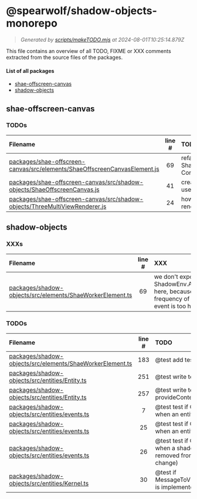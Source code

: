 
# @spearwolf/shadow-objects-monorepo

> _Generated by [scripts/makeTODO.mjs](scripts/makeTODO.mjs) at 2024-08-01T10:25:14.879Z_

This file contains an overview of all TODO, FIXME or XXX comments extracted from the source files of the packages.

#### List of all packages

- [shae-offscreen-canvas](#shae-offscreen-canvas)
- [shadow-objects](#shadow-objects)


## shae-offscreen-canvas

### TODOs
| Filename | line # | TODO |
|:------|:------:|:------|
| [packages/shae-offscreen-canvas/src/elements/ShaeOffscreenCanvasElement.js](packages/shae-offscreen-canvas/src/elements/ShaeOffscreenCanvasElement.js#L69) | 69 | refactor and verify ShaeOffscreenCanvasElement -> ContextLost effect |
| [packages/shae-offscreen-canvas/src/shadow-objects/ShaeOffscreenCanvas.js](packages/shae-offscreen-canvas/src/shadow-objects/ShaeOffscreenCanvas.js#L41) | 41 | create canvas context based on useProperty('canvasContextType') |
| [packages/shae-offscreen-canvas/src/shadow-objects/ThreeMultiViewRenderer.js](packages/shae-offscreen-canvas/src/shadow-objects/ThreeMultiViewRenderer.js#L24) | 24 | how we can configure webgl-renderer parameters? |


## shadow-objects

### XXXs
| Filename | line # | XXX |
|:------|:------:|:------|
| [packages/shadow-objects/src/elements/ShaeWorkerElement.ts](packages/shadow-objects/src/elements/ShaeWorkerElement.ts#L69) | 69 | we don't expose ShadowEnv.AfterSync here, because the frequency of this event is too high |

### TODOs
| Filename | line # | TODO |
|:------|:------:|:------|
| [packages/shadow-objects/src/elements/ShaeWorkerElement.ts](packages/shadow-objects/src/elements/ShaeWorkerElement.ts#L183) | 183 | @test add tests for defer destroy |
| [packages/shadow-objects/src/entities/Entity.ts](packages/shadow-objects/src/entities/Entity.ts#L251) | 251 | @test write tests for useContext() |
| [packages/shadow-objects/src/entities/Entity.ts](packages/shadow-objects/src/entities/Entity.ts#L257) | 257 | @test write tests for provideContext() |
| [packages/shadow-objects/src/entities/events.ts](packages/shadow-objects/src/entities/events.ts#L7) | 7 | @test test if OnCreate is called when an entity token is changed |
| [packages/shadow-objects/src/entities/events.ts](packages/shadow-objects/src/entities/events.ts#L25) | 25 | @test test if OnDestroy is called when an entity is destroyed |
| [packages/shadow-objects/src/entities/events.ts](packages/shadow-objects/src/entities/events.ts#L26) | 26 | @test test if OnDestroy is called when a shadow-object is removed from an entity (token-change) |
| [packages/shadow-objects/src/entities/Kernel.ts](packages/shadow-objects/src/entities/Kernel.ts#L30) | 30 | @test if MessageToView#traverseChildren is implemented all the way down |

